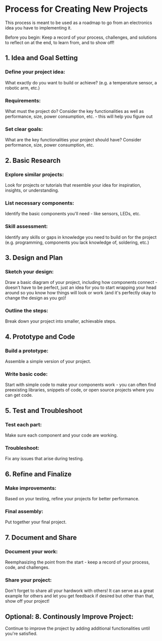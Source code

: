 # Process for Creating New Projects

This process is meant to be used as a roadmap to go from an electronics idea you have to implementing it.

Before you begin: Keep a record of your process, challenges, and solutions to reflect on at the end, to learn from, and to show off!

## 1. Idea and Goal Setting

### Define your project idea:

What exactly do you want to build or achieve? (e.g. a temperature sensor, a robotic arm, etc.)

### Requirements:

What must the project do? Consider the key functionalities as well as performance, size, power consumption, etc. - this will help you figure out

### Set clear goals:

What are the key functionalities your project should have? Consider performance, size, power consumption, etc.

## 2. Basic Research

### Explore similar projects:

Look for projects or tutorials that resemble your idea for inspiration, insights, or understanding.

### List necessary components:

Identify the basic components you'll need - like sensors, LEDs, etc.

### Skill assessment:

Identify any skills or gaps in knowledge you need to build on for the project (e.g. programming, components you lack knowledge of, soldering, etc.)

## 3. Design and Plan

### Sketch your design:

Draw a basic diagram of your project, including how components connect - doesn't have to be perfect, just an idea for you to start wrapping your head around so you know how things will look or work (and it's perfectly okay to change the design as you go)!

### Outline the steps:

Break down your project into smaller, achievable steps.

## 4. Prototype and Code

### Build a prototype:

Assemble a simple version of your project.

### Write basic code:

Start with simple code to make your components work - you can often find preexisting libraries, snippets of code, or open source projects where you can get code.

## 5. Test and Troubleshoot

### Test each part:

Make sure each component and your code are working.

### Troubleshoot:

Fix any issues that arise during testing.

## 6. Refine and Finalize

### Make improvements:

Based on your testing, refine your projects for better performance.

### Final assembly:

Put together your final project.

## 7. Document and Share

### Document your work:

Reemphasizing the point from the start - keep a record of your process, code, and challenges.

### Share your project:

Don't forget to share all your hardwork with others! It can serve as a great example for others and let you get feedback if desired but other than that, show off your project!

## Optional: 8. Continously Improve Project:

Continue to improve the project by adding additional functionalities until you're satisfied.
